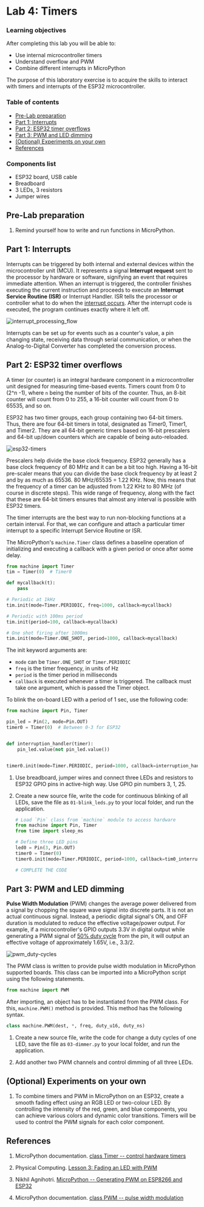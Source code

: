 # Lab 4: Timers

### Learning objectives

After completing this lab you will be able to:

* Use internal microcontroller timers
* Understand overflow and PWM
* Combine different interrupts in MicroPython

The purpose of this laboratory exercise is to acquire the skills to interact with timers and interrupts of the ESP32 microcontroller.

### Table of contents

* [Pre-Lab preparation](#preparation)
* [Part 1: Interrupts](#part1)
* [Part 2: ESP32 timer overflows](#part2)
* [Part 3: PWM and LED dimming](#part3)
* [(Optional) Experiments on your own](#experiments)
* [References](#references)

### Components list

* ESP32 board, USB cable
* Breadboard
* 3 LEDs, 3 resistors
* Jumper wires

<a name="preparation"></a>

## Pre-Lab preparation

1. Remind yourself how to write and run functions in MicroPython.

<a name="part1"></a>

## Part 1: Interrupts

Interrupts can be triggered by both internal and external devices within the microcontroller unit (MCU). It represents a signal **Interrupt request** sent to the processor by hardware or software, signifying an event that requires immediate attention. When an interrupt is triggered, the controller finishes executing the current instruction and proceeds to execute an **Interrupt Service Routine (ISR)** or Interrupt Handler. ISR tells the processor or controller what to do when the [interrupt occurs](https://www.tutorialspoint.com/embedded_systems/es_interrupts.htm). After the interrupt code is executed, the program continues exactly where it left off.

![interrupt_processing_flow](images/interrupt-processing-flow.jpg)

Interrupts can be set up for events such as a counter's value, a pin changing state, receiving data through serial communication, or when the Analog-to-Digital Converter has completed the conversion process.

<a name="part2"></a>

## Part 2: ESP32 timer overflows

A timer (or counter) is an integral hardware component in a microcontroller unit designed for measuring time-based events. Timers count from 0 to (2^n -1), where `n` being the number of bits of the counter. Thus, an 8-bit counter will count from 0 to 255, a 16-bit counter will count from 0 to 65535, and so on.

ESP32 has two timer groups, each group containing two 64-bit timers. Thus, there are four 64-bit timers in total, designated as Timer0, Timer1, and Timer2. They are all 64-bit generic timers based on 16-bit prescalers and 64-bit up/down counters which are capable of being auto-reloaded.

![esp32-timers](images/esp32-timers.png)

Prescalers help divide the base clock frequency. ESP32 generally has a base clock frequency of 80 MHz and it can be a bit too high. Having a 16-bit pre-scaler means that you can divide the base clock frequency by at least 2 and by as much as 65536. 80 MHz/65535 = 1.22 KHz. Now, this means that the frequency of a timer can be adjusted from 1.22 KHz to 80 MHz (of course in discrete steps). This wide range of frequency, along with the fact that these are 64-bit timers ensures that almost any interval is possible with ESP32 timers.

The timer interrupts are the best way to run non-blocking functions at a certain interval. For that, we can configure and attach a particular timer interrupt to a specific Interrupt Service Routine or ISR.

The MicroPython's `machine.Timer` class defines a baseline operation of initializing and executing a callback with a given period or once after some delay.

   ```python
   from machine import Timer
   tim = Timer(0)  # Timer0

   def mycallback(t):
       pass

   # Periodic at 1kHz
   tim.init(mode=Timer.PERIODIC, freq=1000, callback=mycallback)

   # Periodic with 100ms period
   tim.init(period=100, callback=mycallback)

   # One shot firing after 1000ms
   tim.init(mode=Timer.ONE_SHOT, period=1000, callback=mycallback)
   ```

The init keyword arguments are:

* `mode` can be `Timer.ONE_SHOT` or `Timer.PERIODIC`
* `freq` is the timer frequency, in units of Hz
* `period` is the timer period in milliseconds
* `callback` is executed whenever a timer is triggered. The callback must take one argument, which is passed the Timer object.

To blink the on-board LED with a period of 1 sec, use the following code:

   ```python
   from machine import Pin, Timer

   pin_led = Pin(2, mode=Pin.OUT)
   timer0 = Timer(0)  # Between 0-3 for ESP32


   def interruption_handler(timer):
       pin_led.value(not pin_led.value())


   timer0.init(mode=Timer.PERIODIC, period=1000, callback=interruption_handler)
   ```

1. Use breadboard, jumper wires and connect three LEDs and resistors to ESP32 GPIO pins in active-high way. Use GPIO pin numbers 3, 1, 25.

2. Create a new source file, write the code for continuous blinking of all LEDs, save the file as `01-blink_leds.py` to your local folder, and run the application.

   ```python
   # Load `Pin` class from `machine` module to access hardware
   from machine import Pin, Timer
   from time import sleep_ms

   # Define three LED pins
   led0 = Pin(3, Pin.OUT)
   timer0 = Timer(0)
   timer0.init(mode=Timer.PERIODIC, period=1000, callback=tim0_interrupt_handler)

   # COMPLETE THE CODE

   ```

<a name="part3"></a>

## Part 3: PWM and LED dimming

**Pulse Width Modulation** (PWM) changes the average power delivered from a signal by chopping the square wave signal into discrete parts. It is not an actual continuous signal. Instead, a periodic digital signal's ON, and OFF duration is modulated to reduce the effective voltage/power output. For example, if a microcontroller's GPIO outputs 3.3V in digital output while generating a PWM signal of [50% duty cycle](https://makeabilitylab.github.io/physcomp/esp32/led-fade.html) from the pin, it will output an effective voltage of approximately 1.65V, i.e., 3.3/2.

   ![pwm_duty-cycles](images/pwm_duty-cycles.png)

The PWM class is written to provide pulse width modulation in MicroPython supported boards. This class can be imported into a MicroPython script using the following statements.

   ```python
   from machine import PWM
   ```

After importing, an object has to be instantiated from the PWM class. For this, `machine.PWM()` method is provided. This method has the following syntax.

   ```python
   class machine.PWM(dest, *, freq, duty_u16, duty_ns)
   ```

1. Create a new source file, write the code for change a duty cycles of one LED, save the file as `03-dimmer.py` to your local folder, and run the application.

2. Add another two PWM channels and control dimming of all three LEDs.

<a name="experiments"></a>

## (Optional) Experiments on your own

1. To combine timers and PWM in MicroPython on an ESP32, create a smooth fading effect using an RGB LED or two-colour LED. By controlling the intensity of the red, green, and blue components, you can achieve various colors and dynamic color transitions. Timers will be used to control the PWM signals for each color component.

<a name="references"></a>

## References

1. MicroPython documentation. [class Timer -- control hardware timers](https://docs.micropython.org/en/latest/library/machine.Timer.html)

2. Physical Computing. [Lesson 3: Fading an LED with PWM](https://makeabilitylab.github.io/physcomp/esp32/led-fade.html)

3. Nikhil Agnihotri. [MicroPython -- Generating PWM on ESP8266 and ESP32](https://www.engineersgarage.com/micropython-esp8266-esp32-pwm-led-fading/)

4. MicroPython documentation. [class PWM -- pulse width modulation](https://docs.micropython.org/en/latest/library/machine.PWM.html)
